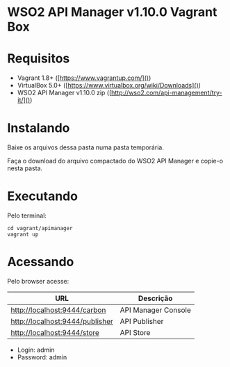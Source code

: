# WSO2 API Manager v1.10.0 Vagrant Box #

# Requisitos #
* Vagrant 1.8+ ([https://www.vagrantup.com/]())
* VirtualBox 5.0+ ([https://www.virtualbox.org/wiki/Downloads]())
* WSO2 API Manager v1.10.0 zip ([http://wso2.com/api-management/try-it/]())

# Instalando #
Baixe os arquivos dessa pasta numa pasta temporária.

Faça o download do arquivo compactado do WSO2 API Manager e copie-o nesta pasta.

# Executando #
Pelo terminal:

    cd vagrant/apimanager
    vagrant up

# Acessando #
Pelo browser acesse:

|                URL                  |      Descrição      |
|-------------------------------------|---------------------|
| [http://localhost:9444/carbon]()    | API Manager Console |
| [http://localhost:9444/publisher]() | API Publisher       |
| [http://localhost:9444/store]()     | API Store           |

* Login: admin
* Password: admin
